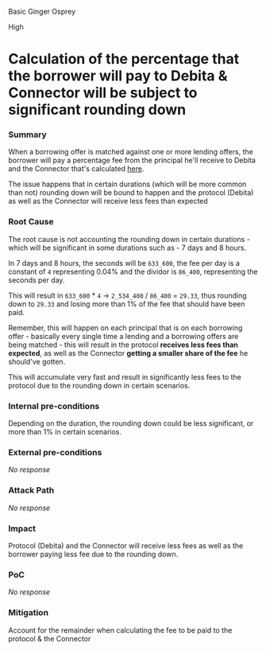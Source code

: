 Basic Ginger Osprey

High

# Calculation of the percentage that the borrower will pay to Debita & Connector will be subject to significant rounding down

### Summary

When a borrowing offer is matched against one or more lending offers, the borrower will pay a percentage fee from the principal he'll receive to Debita and the Connector that's calculated [here](https://github.com/sherlock-audit/2024-11-debita-finance-v3/blob/main/Debita-V3-Contracts/contracts/DebitaV3Aggregator.sol#L391).

The issue happens that in certain durations (which will be more common than not) rounding down will be bound to happen and the protocol (Debita) as well as the Connector will receive less fees than expected

### Root Cause

The root cause is not accounting the rounding down in certain durations - which will be significant in some durations such as - 7 days and 8 hours.

In 7 days and 8 hours, the seconds will be `633_600`, the fee per day is a constant of `4` representing 0.04% and the dividor is `86_400`, representing the seconds per day.

This will result in `633_600` * `4` -> `2_534_400` / `86_400` = `29.33`, thus rounding down to `29.33` and losing more than 1% of the fee that should have been paid.
 
Remember, this will happen on each principal that is on each borrowing offer - basically every single time a lending and a borrowing offers are being matched - this will result in the protocol **receives less fees than expected**,
 as well as the Connector **getting a smaller share of the fee** he should've gotten.

This will accumulate very fast and result in significantly less fees to the protocol due to the rounding down in certain scenarios.

### Internal pre-conditions

Depending on the duration, the rounding down could be less significant, or more than 1% in certain scenarios.

### External pre-conditions

_No response_

### Attack Path

_No response_

### Impact

Protocol (Debita) and the Connector will receive less fees as well as the borrower paying less fee due to the rounding down.

### PoC

_No response_

### Mitigation

Account for the remainder when calculating the fee to be paid to the protocol & the Connector 